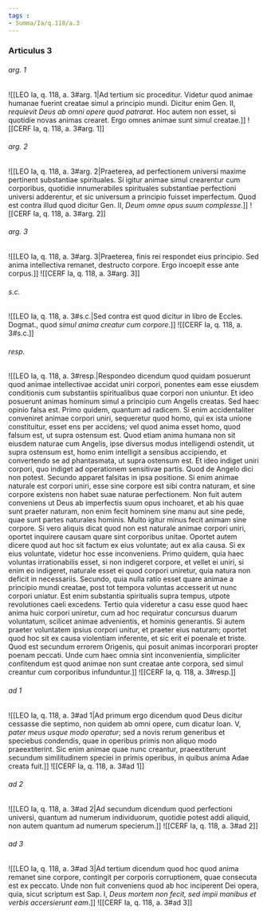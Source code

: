 ```yaml
---
tags : 
- Summa/Ia/q.118/a.3
---
```


### Articulus 3

###### arg. 1
![[LEO Ia, q. 118, a. 3#arg. 1|Ad tertium sic proceditur. Videtur quod animae humanae fuerint creatae simul a principio mundi. Dicitur enim Gen. II, *requievit Deus ab omni opere quod patrarat*. Hoc autem non esset, si quotidie novas animas crearet. Ergo omnes animae sunt simul creatae.]]
![[CERF Ia, q. 118, a. 3#arg. 1]]

###### arg. 2
![[LEO Ia, q. 118, a. 3#arg. 2|Praeterea, ad perfectionem universi maxime pertinent substantiae spirituales. Si igitur animae simul crearentur cum corporibus, quotidie innumerabiles spirituales substantiae perfectioni universi adderentur, et sic universum a principio fuisset imperfectum. Quod est contra illud quod dicitur Gen. II, *Deum omne opus suum complesse*.]]
![[CERF Ia, q. 118, a. 3#arg. 2]]

###### arg. 3
![[LEO Ia, q. 118, a. 3#arg. 3|Praeterea, finis rei respondet eius principio. Sed anima intellectiva remanet, destructo corpore. Ergo incoepit esse ante corpus.]]
![[CERF Ia, q. 118, a. 3#arg. 3]]

###### s.c.
![[LEO Ia, q. 118, a. 3#s.c.|Sed contra est quod dicitur in libro de Eccles. Dogmat., quod *simul anima creatur cum corpore*.]]
![[CERF Ia, q. 118, a. 3#s.c.]]

###### resp.
![[LEO Ia, q. 118, a. 3#resp.|Respondeo dicendum quod quidam posuerunt quod animae intellectivae accidat uniri corpori, ponentes eam esse eiusdem conditionis cum substantiis spiritualibus quae corpori non uniuntur. Et ideo posuerunt animas hominum simul a principio cum Angelis creatas. Sed haec opinio falsa est. Primo quidem, quantum ad radicem. Si enim accidentaliter conveniret animae corpori uniri, sequeretur quod homo, qui ex ista unione constituitur, esset ens per accidens; vel quod anima esset homo, quod falsum est, ut supra ostensum est. Quod etiam anima humana non sit eiusdem naturae cum Angelis, ipse diversus modus intelligendi ostendit, ut supra ostensum est, homo enim intelligit a sensibus accipiendo, et convertendo se ad phantasmata, ut supra ostensum est. Et ideo indiget uniri corpori, quo indiget ad operationem sensitivae partis. Quod de Angelo dici non potest. Secundo apparet falsitas in ipsa positione. Si enim animae naturale est corpori uniri, esse sine corpore est sibi contra naturam, et sine corpore existens non habet suae naturae perfectionem. Non fuit autem conveniens ut Deus ab imperfectis suum opus inchoaret, et ab his quae sunt praeter naturam, non enim fecit hominem sine manu aut sine pede, quae sunt partes naturales hominis. Multo igitur minus fecit animam sine corpore. Si vero aliquis dicat quod non est naturale animae corpori uniri, oportet inquirere causam quare sint corporibus unitae. Oportet autem dicere quod aut hoc sit factum ex eius voluntate; aut ex alia causa. Si ex eius voluntate, videtur hoc esse inconveniens. Primo quidem, quia haec voluntas irrationabilis esset, si non indigeret corpore, et vellet ei uniri, si enim eo indigeret, naturale esset ei quod corpori uniretur, quia natura non deficit in necessariis. Secundo, quia nulla ratio esset quare animae a principio mundi creatae, post tot tempora voluntas accesserit ut nunc corpori uniatur. Est enim substantia spiritualis supra tempus, utpote revolutiones caeli excedens. Tertio quia videretur a casu esse quod haec anima huic corpori uniretur, cum ad hoc requiratur concursus duarum voluntatum, scilicet animae advenientis, et hominis generantis. Si autem praeter voluntatem ipsius corpori unitur, et praeter eius naturam; oportet quod hoc sit ex causa violentiam inferente, et sic erit ei poenale et triste. Quod est secundum errorem Origenis, qui posuit animas incorporari propter poenam peccati. Unde cum haec omnia sint inconvenientia, simpliciter confitendum est quod animae non sunt creatae ante corpora, sed simul creantur cum corporibus infunduntur.]]
![[CERF Ia, q. 118, a. 3#resp.]]

###### ad 1
![[LEO Ia, q. 118, a. 3#ad 1|Ad primum ergo dicendum quod Deus dicitur cessasse die septimo, non quidem ab omni opere, cum dicatur Ioan. V, *pater meus usque modo operatur*; sed a novis rerum generibus et speciebus condendis, quae in operibus primis non aliquo modo praeextiterint. Sic enim animae quae nunc creantur, praeextiterunt secundum similitudinem speciei in primis operibus, in quibus anima Adae creata fuit.]]
![[CERF Ia, q. 118, a. 3#ad 1]]

###### ad 2
![[LEO Ia, q. 118, a. 3#ad 2|Ad secundum dicendum quod perfectioni universi, quantum ad numerum individuorum, quotidie potest addi aliquid, non autem quantum ad numerum specierum.]]
![[CERF Ia, q. 118, a. 3#ad 2]]

###### ad 3
![[LEO Ia, q. 118, a. 3#ad 3|Ad tertium dicendum quod hoc quod anima remanet sine corpore, contingit per corporis corruptionem, quae consecuta est ex peccato. Unde non fuit conveniens quod ab hoc inciperent Dei opera, quia, sicut scriptum est Sap. I, *Deus mortem non fecit, sed impii manibus et verbis accersierunt eam*.]]
![[CERF Ia, q. 118, a. 3#ad 3]]

